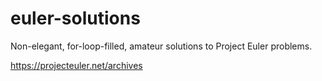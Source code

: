 # euler-solutions
Non-elegant, for-loop-filled, amateur solutions to Project Euler problems.

https://projecteuler.net/archives
